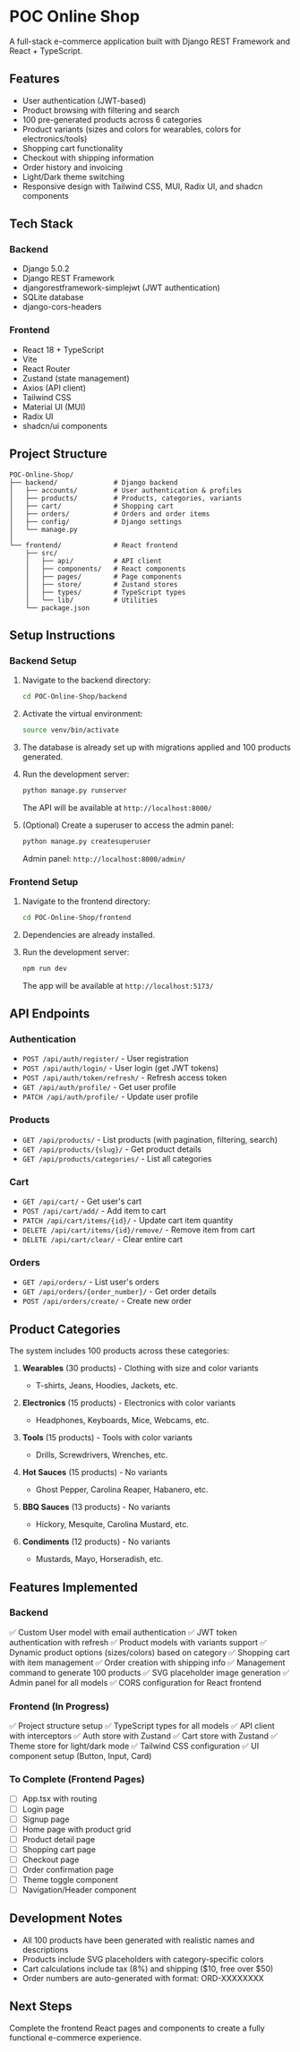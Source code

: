 # POC Online Shop

A full-stack e-commerce application built with Django REST Framework and React + TypeScript.

## Features

- User authentication (JWT-based)
- Product browsing with filtering and search
- 100 pre-generated products across 6 categories
- Product variants (sizes and colors for wearables, colors for electronics/tools)
- Shopping cart functionality
- Checkout with shipping information
- Order history and invoicing
- Light/Dark theme switching
- Responsive design with Tailwind CSS, MUI, Radix UI, and shadcn components

## Tech Stack

### Backend
- Django 5.0.2
- Django REST Framework
- djangorestframework-simplejwt (JWT authentication)
- SQLite database
- django-cors-headers

### Frontend
- React 18 + TypeScript
- Vite
- React Router
- Zustand (state management)
- Axios (API client)
- Tailwind CSS
- Material UI (MUI)
- Radix UI
- shadcn/ui components

## Project Structure

```
POC-Online-Shop/
├── backend/              # Django backend
│   ├── accounts/         # User authentication & profiles
│   ├── products/         # Products, categories, variants
│   ├── cart/             # Shopping cart
│   ├── orders/           # Orders and order items
│   ├── config/           # Django settings
│   └── manage.py
│
└── frontend/             # React frontend
    ├── src/
    │   ├── api/          # API client
    │   ├── components/   # React components
    │   ├── pages/        # Page components
    │   ├── store/        # Zustand stores
    │   ├── types/        # TypeScript types
    │   └── lib/          # Utilities
    └── package.json
```

## Setup Instructions

### Backend Setup

1. Navigate to the backend directory:
   ```bash
   cd POC-Online-Shop/backend
   ```

2. Activate the virtual environment:
   ```bash
   source venv/bin/activate
   ```

3. The database is already set up with migrations applied and 100 products generated.

4. Run the development server:
   ```bash
   python manage.py runserver
   ```

   The API will be available at `http://localhost:8000/`

5. (Optional) Create a superuser to access the admin panel:
   ```bash
   python manage.py createsuperuser
   ```

   Admin panel: `http://localhost:8000/admin/`

### Frontend Setup

1. Navigate to the frontend directory:
   ```bash
   cd POC-Online-Shop/frontend
   ```

2. Dependencies are already installed.

3. Run the development server:
   ```bash
   npm run dev
   ```

   The app will be available at `http://localhost:5173/`

## API Endpoints

### Authentication
- `POST /api/auth/register/` - User registration
- `POST /api/auth/login/` - User login (get JWT tokens)
- `POST /api/auth/token/refresh/` - Refresh access token
- `GET /api/auth/profile/` - Get user profile
- `PATCH /api/auth/profile/` - Update user profile

### Products
- `GET /api/products/` - List products (with pagination, filtering, search)
- `GET /api/products/{slug}/` - Get product details
- `GET /api/products/categories/` - List all categories

### Cart
- `GET /api/cart/` - Get user's cart
- `POST /api/cart/add/` - Add item to cart
- `PATCH /api/cart/items/{id}/` - Update cart item quantity
- `DELETE /api/cart/items/{id}/remove/` - Remove item from cart
- `DELETE /api/cart/clear/` - Clear entire cart

### Orders
- `GET /api/orders/` - List user's orders
- `GET /api/orders/{order_number}/` - Get order details
- `POST /api/orders/create/` - Create new order

## Product Categories

The system includes 100 products across these categories:

1. **Wearables** (30 products) - Clothing with size and color variants
   - T-shirts, Jeans, Hoodies, Jackets, etc.

2. **Electronics** (15 products) - Electronics with color variants
   - Headphones, Keyboards, Mice, Webcams, etc.

3. **Tools** (15 products) - Tools with color variants
   - Drills, Screwdrivers, Wrenches, etc.

4. **Hot Sauces** (15 products) - No variants
   - Ghost Pepper, Carolina Reaper, Habanero, etc.

5. **BBQ Sauces** (13 products) - No variants
   - Hickory, Mesquite, Carolina Mustard, etc.

6. **Condiments** (12 products) - No variants
   - Mustards, Mayo, Horseradish, etc.

## Features Implemented

### Backend
✅ Custom User model with email authentication
✅ JWT token authentication with refresh
✅ Product models with variants support
✅ Dynamic product options (sizes/colors) based on category
✅ Shopping cart with item management
✅ Order creation with shipping info
✅ Management command to generate 100 products
✅ SVG placeholder image generation
✅ Admin panel for all models
✅ CORS configuration for React frontend

### Frontend (In Progress)
✅ Project structure setup
✅ TypeScript types for all models
✅ API client with interceptors
✅ Auth store with Zustand
✅ Cart store with Zustand
✅ Theme store for light/dark mode
✅ Tailwind CSS configuration
✅ UI component setup (Button, Input, Card)

### To Complete (Frontend Pages)
- [ ] App.tsx with routing
- [ ] Login page
- [ ] Signup page
- [ ] Home page with product grid
- [ ] Product detail page
- [ ] Shopping cart page
- [ ] Checkout page
- [ ] Order confirmation page
- [ ] Theme toggle component
- [ ] Navigation/Header component

## Development Notes

- All 100 products have been generated with realistic names and descriptions
- Products include SVG placeholders with category-specific colors
- Cart calculations include tax (8%) and shipping ($10, free over $50)
- Order numbers are auto-generated with format: ORD-XXXXXXXX

## Next Steps

Complete the frontend React pages and components to create a fully functional e-commerce experience.
